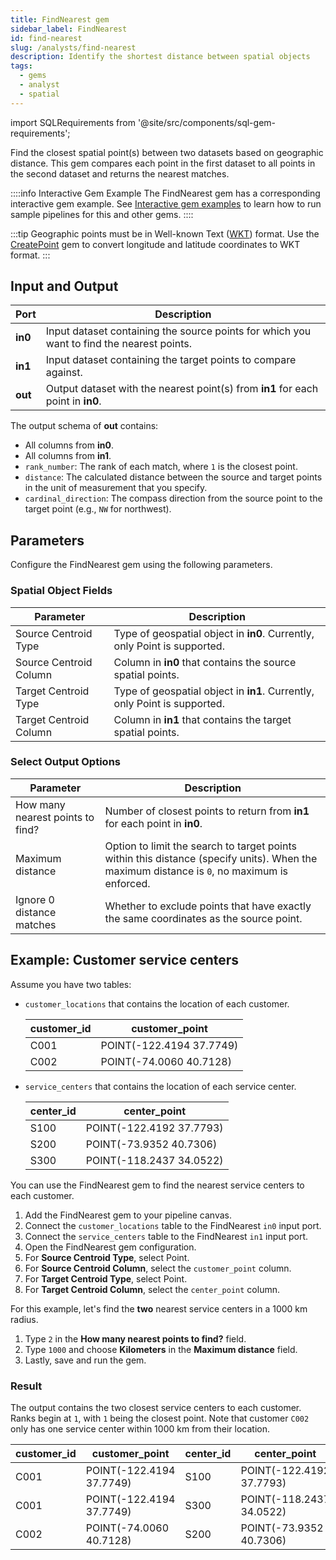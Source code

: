 ```yaml
---
title: FindNearest gem
sidebar_label: FindNearest
id: find-nearest
slug: /analysts/find-nearest
description: Identify the shortest distance between spatial objects
tags:
  - gems
  - analyst
  - spatial
---
```


import SQLRequirements from '@site/src/components/sql-gem-requirements';

<SQLRequirements
  execution_engine="SQL Warehouse"
  sql_package_name="ProphecyDatabricksSqlSpatial"
  sql_package_version="0.0.3+"
/>

Find the closest spatial point(s) between two datasets based on geographic distance. This gem compares each point in the first dataset to all points in the second dataset and returns the nearest matches.

::::info Interactive Gem Example
The FindNearest gem has a corresponding interactive gem example. See [Interactive gem examples](/analysts/gems#interactive-gem-examples) to learn how to run sample pipelines for this and other gems.
::::

:::tip
Geographic points must be in Well-known Text ([WKT](https://en.wikipedia.org/wiki/Well-known_text_representation_of_geometry)) format. Use the [CreatePoint](/analysts/create-point) gem to convert longitude and latitude coordinates to WKT format.
:::

## Input and Output

| Port    | Description                                                                               |
| ------- | ----------------------------------------------------------------------------------------- |
| **in0** | Input dataset containing the source points for which you want to find the nearest points. |
| **in1** | Input dataset containing the target points to compare against.                            |
| **out** | Output dataset with the nearest point(s) from **in1** for each point in **in0**.          |

The output schema of **out** contains:

- All columns from **in0**.
- All columns from **in1**.
- `rank_number`: The rank of each match, where `1` is the closest point.
- `distance`: The calculated distance between the source and target points in the unit of measurement that you specify.
- `cardinal_direction`: The compass direction from the source point to the target point (e.g., `NW` for northwest).

## Parameters

Configure the FindNearest gem using the following parameters.

### Spatial Object Fields

| Parameter              | Description                                                               |
| ---------------------- | ------------------------------------------------------------------------- |
| Source Centroid Type   | Type of geospatial object in **in0**. Currently, only Point is supported. |
| Source Centroid Column | Column in **in0** that contains the source spatial points.                |
| Target Centroid Type   | Type of geospatial object in **in1**. Currently, only Point is supported. |
| Target Centroid Column | Column in **in1** that contains the target spatial points.                |

### Select Output Options

| Parameter                        | Description                                                                                                                                 |
| -------------------------------- | ------------------------------------------------------------------------------------------------------------------------------------------- |
| How many nearest points to find? | Number of closest points to return from **in1** for each point in **in0**.                                                                  |
| Maximum distance                 | Option to limit the search to target points within this distance (specify units). When the maximum distance is `0`, no maximum is enforced. |
| Ignore 0 distance matches        | Whether to exclude points that have exactly the same coordinates as the source point.                                                       |

## Example: Customer service centers

Assume you have two tables:

- `customer_locations` that contains the location of each customer.

  <div class="table-example">

  | customer_id | customer_point           |
  | ----------- | ------------------------ |
  | C001        | POINT(-122.4194 37.7749) |
  | C002        | POINT(-74.0060 40.7128)  |

  </div>

- `service_centers` that contains the location of each service center.

  <div class="table-example">

  | center_id | center_point             |
  | --------- | ------------------------ |
  | S100      | POINT(-122.4192 37.7793) |
  | S200      | POINT(-73.9352 40.7306)  |
  | S300      | POINT(-118.2437 34.0522) |

  </div>

You can use the FindNearest gem to find the nearest service centers to each customer.

1. Add the FindNearest gem to your pipeline canvas.
1. Connect the `customer_locations` table to the FindNearest `in0` input port.
1. Connect the `service_centers` table to the FindNearest `in1` input port.
1. Open the FindNearest gem configuration.
1. For **Source Centroid Type**, select Point.
1. For **Source Centroid Column**, select the `customer_point` column.
1. For **Target Centroid Type**, select Point.
1. For **Target Centroid Column**, select the `center_point` column.

For this example, let's find the **two** nearest service centers in a 1000 km radius.

1. Type `2` in the **How many nearest points to find?** field.
1. Type `1000` and choose **Kilometers** in the **Maximum distance** field.
1. Lastly, save and run the gem.

### Result

The output contains the two closest service centers to each customer. Ranks begin at `1`, with `1` being the closest point. Note that customer `C002` only has one service center within 1000 km from their location.

<div class="table-example">

| customer_id | customer_point           | center_id | center_point             | rank_number | distanceKilometers  | cardinal_direction |
| ----------- | ------------------------ | --------- | ------------------------ | ----------- | ------------------- | ------------------ |
| C001        | POINT(-122.4194 37.7749) | S100      | POINT(-122.4192 37.7793) | 1           | 0.48957333464416436 | N                  |
| C001        | POINT(-122.4194 37.7749) | S300      | POINT(-118.2437 34.0522) | 2           | 559.1205770615533   | SE                 |
| C002        | POINT(-74.0060 40.7128)  | S200      | POINT(-73.9352 40.7306)  | 1           | 6.286267237667312   | E                  |

</div>
